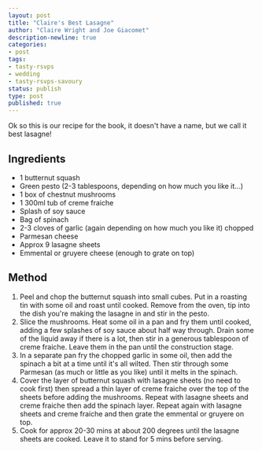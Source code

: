```yaml
---
layout: post
title: "Claire's Best Lasagne"
author: "Claire Wright and Joe Giacomet"
description-newline: true
categories:
- post
tags:
- tasty-rsvps
- wedding
- tasty-rsvps-savoury
status: publish
type: post
published: true
---
```


Ok so this is our recipe for the book, it doesn't have a name, but we call it best lasagne!

## Ingredients

* 1 butternut squash
* Green pesto (2-3 tablespoons, depending on how much you like it...)
* 1 box of chestnut mushrooms
* 1 300ml tub of creme fraiche
* Splash of soy sauce
* Bag of spinach
* 2-3 cloves of garlic (again depending on how much you like it) chopped
* Parmesan cheese
* Approx 9 lasagne sheets
* Emmental or gruyere cheese (enough to grate on top)

## Method

1. Peel and chop the butternut squash into small cubes. Put in a roasting tin with some oil and roast until cooked. Remove from the oven, tip into the dish you're making the lasagne in and stir in the pesto.
1. Slice the mushrooms. Heat some oil in a pan and fry them until cooked, adding a few splashes of soy sauce about half way through. Drain some of the liquid away if there is a lot, then stir in a generous tablespoon of creme fraiche. Leave them in the pan until the construction stage.
1. In a separate pan fry the chopped garlic in some oil, then add the spinach a bit at a time until it's all wilted. Then stir through some Parmesan (as much or little as you like) until it melts in the spinach.
1. Cover the layer of butternut squash with lasagne sheets (no need to cook first) then spread a thin layer of creme fraiche over the top of the sheets before adding the mushrooms. Repeat with lasagne sheets and creme fraiche then add the spinach layer. Repeat again with lasagne sheets and creme fraiche and then grate the emmental or gruyere on top.
1. Cook for approx 20-30 mins at about 200 degrees until the lasagne sheets are cooked. Leave it to stand for 5 mins before serving.

